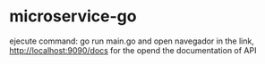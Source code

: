 # microservice-go

ejecute command: go run main.go and open navegador in the link,
[http://localhost:9090/docs](http://localhost:9090/docs)
for the opend the documentation of API
